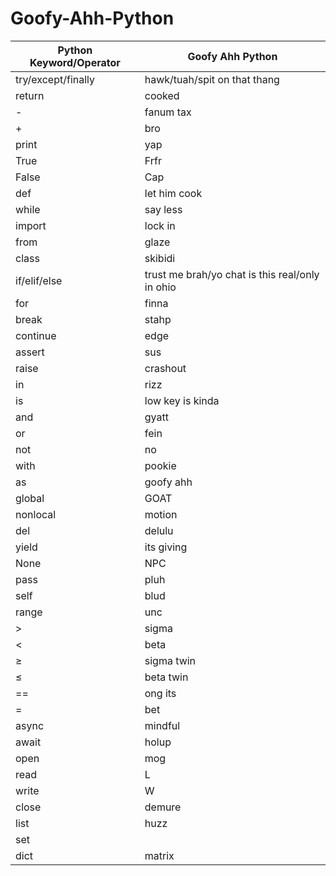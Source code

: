 # Goofy-Ahh-Python

| Python Keyword/Operator | Goofy Ahh Python                                |
|-------------------------|-------------------------------------------------|
| try/except/finally      | hawk/tuah/spit on that thang                    |
| return                  | cooked                                          |
| -                       | fanum tax                                       |
| +                       | bro                                             |
| print                   | yap                                             |
| True                    | Frfr                                            |
| False                   | Cap                                             |
| def                     | let him cook                                    |
| while                   | say less                                        |
| import                  | lock in                                         |
| from                    | glaze                                           |
| class                   | skibidi                                         |
| if/elif/else            | trust me brah/yo chat is this real/only in ohio |
| for                     | finna                                           |
| break                   | stahp                                           |
| continue                | edge                                            |
| assert                  | sus                                             |
| raise                   | crashout                                        |
| in                      | rizz                                            |
| is                      | low key is kinda                                |
| and                     | gyatt                                           |
| or                      | fein                                            |
| not                     | no                                              |
| with                    | pookie                                          |
| as                      | goofy ahh                                       |
| global                  | GOAT                                            |
| nonlocal                | motion                                          |
| del                     | delulu                                          |
| yield                   | its giving                                      |
| None                    | NPC                                             |
| pass                    | pluh                                            |
| self                    | blud                                            |
| range                   | unc                                             |
| >                       | sigma                                           |
| <                       | beta                                            |
| ≥                       | sigma twin                                      |
| ≤                       | beta twin                                       |
| ==                      | ong its                                         |
| =                       | bet                                             |
| async                   | mindful                                         |
| await                   | holup                                           |
| open                    | mog                                             |
| read                    | L                                               |
| write                   | W                                               |
| close                   | demure                                          |
| list                    | huzz                                            |
| set                     |                                                 |
| dict                    | matrix                                          |

